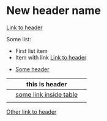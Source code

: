 # New header name

[Link to header](#new-header-name)

Some list:
* First list item
* Item with link [Link to header](#new-header-name)

<!-- TOC -->
* [Some header](#new-header-name)
<!-- TOC -->


|     | this is header                         |     |
|-----|----------------------------------------|-----|
|     | [some link inside table](#new-header-name) |     |
|     |                                        |     |

[Other link to header](#new-header-name)
